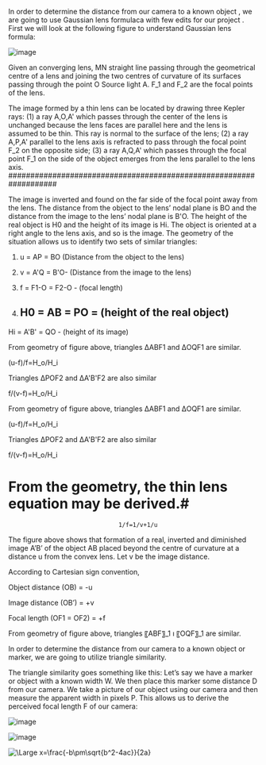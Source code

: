 
In order to determine the distance from our camera to a known object , we are going to use Gaussian  lens formulaca with few edits for our project .
First we will look at the following figure to understand Gaussian  lens formula: 
 
![image](https://user-images.githubusercontent.com/56115477/154123479-3e4ba37a-54d8-4f5d-81f7-894f132fabc6.png)
  
  
Given an converging lens, MN  straight line passing through the geometrical centre of a lens and joining the two centres of curvature of its surfaces passing through the point O 
Source light A.
F_1 and F_2 are the focal points of the lens. 

The image formed by a thin lens can be located by drawing three Kepler rays: (1) a ray  A,O,A' which passes through the center of the lens is unchanged because the lens faces are parallel here and the lens is assumed to be thin. This ray is normal to the surface of the lens; (2) a ray A,P,A' parallel to the lens axis is refracted to pass through the focal point F_2 on the opposite side; (3) a ray  A,Q,A' which passes through the focal point F_1 on the side of the object emerges from the lens parallel to the lens axis.
###################################################################


The image is inverted and found on the far side of the focal point away from the lens. The distance from the object to the lens’ nodal plane is BO  and the distance from the image to the lens’ nodal plane is B'O. The height of the real object is H0 and the height of its image is Hi. The object is oriented at a right angle to the lens axis, and so is the image. The geometry of the situation allows us to identify two sets of similar triangles:

1. u = AP = BO  (Distance from the object to the lens)
 
2. v = A'Q = B'O- (Distance from the image to the lens)

3. f = F1-O = F2-O  - (focal length)

4. H0 = AB = PO =  (height of the real object)
   - 
Hi = A'B' = QO - (height of its image)
  
From geometry of figure above, triangles ΔABF1 and ΔOQF1 are similar. 

 (u-f)/f=H_o/H_i 

Triangles ΔPOF2 and ΔA'B'F2 are also similar 

  f/(v-f)=H_o/H_i    
  
  
From geometry of figure above, triangles ΔABF1 and ΔOQF1 are similar. 

 (u-f)/f=H_o/H_i 

Triangles ΔPOF2 and ΔA'B'F2 are also similar 

  f/(v-f)=H_o/H_i    
  
 # From the geometry, the thin lens equation may be derived.#
                                   1/f=1/v+1/u
  
  The figure above shows that formation of a real, inverted and diminished image A’B’ of the object AB placed beyond the centre of curvature at a distance u from the convex lens. Let v be the image distance. 

According to Cartesian sign convention,

Object distance (OB) = -u

Image distance (OB’) = +v

Focal length (OF1 = OF2) = +f

From geometry of figure above,  triangles  〖ABF〗_1  ו 〖OQF〗_1 are similar. 

 

  
  
  
  
  
  
  
  
  
  
  
  
  
  
  
  In order to determine the distance from our camera to a known object or marker, we are going to utilize triangle similarity.

The triangle similarity goes something like this: Let’s say we have a marker or object with a known width W. We then place this marker some distance D from our camera. We take a picture of our object using our camera and then measure the apparent width in pixels P. This allows us to derive the perceived focal length F of our camera:



![image](https://user-images.githubusercontent.com/56115477/154845117-cbdf00a6-925d-4265-a3ec-b6da45ac729e.png)




![image](https://user-images.githubusercontent.com/56115477/154443892-c8443a8d-e274-4c95-8071-50e83e549bda.png)



![\Large x=\frac{-b\pm\sqrt{b^2-4ac}}{2a}](https://latex.codecogs.com/svg.latex?\Large&space;x=\frac{-b\pm\sqrt{b^2-4ac}}{2a})
